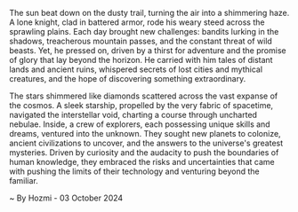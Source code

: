 
The sun beat down on the dusty trail, turning the air into a shimmering haze.  A lone knight, clad in battered armor, rode his weary steed across the sprawling plains.  Each day brought new challenges: bandits lurking in the shadows, treacherous mountain passes, and the constant threat of wild beasts. Yet, he pressed on, driven by a thirst for adventure and the promise of glory that lay beyond the horizon. He carried with him tales of distant lands and ancient ruins, whispered secrets of lost cities and mythical creatures, and the hope of discovering something extraordinary.

The stars shimmered like diamonds scattered across the vast expanse of the cosmos. A sleek starship, propelled by the very fabric of spacetime, navigated the interstellar void, charting a course through uncharted nebulae. Inside, a crew of explorers, each possessing unique skills and dreams, ventured into the unknown. They sought new planets to colonize, ancient civilizations to uncover, and the answers to the universe's greatest mysteries. Driven by curiosity and the audacity to push the boundaries of human knowledge, they embraced the risks and uncertainties that came with pushing the limits of their technology and venturing beyond the familiar. 

~ By Hozmi - 03 October 2024

